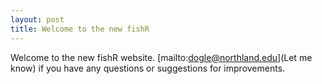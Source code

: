 ```yaml
---
layout: post
title: Welcome to the new fishR
---
```


Welcome to the new fishR website.  [mailto:dogle@northland.edu](Let me know) if you have any questions or suggestions for improvements.
